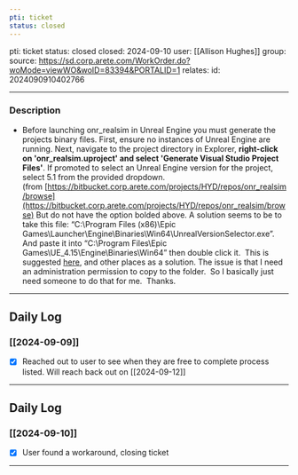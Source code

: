 ```yaml
---
pti: ticket
status: closed
---
```

pti: ticket 
status: closed
closed: 2024-09-10
user: [[Allison Hughes]]
group: 
source: https://sd.corp.arete.com/WorkOrder.do?woMode=viewWO&woID=83394&PORTALID=1
relates: 
id: 2024090910402766

---
### Description
- Before launching onr_realsim in Unreal Engine you must generate the projects binary files. First, ensure no instances of Unreal Engine are running. Next, navigate to the project directory in Explorer, **right-click on 'onr_realsim.uproject' and select 'Generate Visual Studio Project Files'**. If promoted to select an Unreal Engine version for the project, select 5.1 from the provided dropdown. (from [https://bitbucket.corp.arete.com/projects/HYD/repos/onr_realsim/browse](https://bitbucket.corp.arete.com/projects/HYD/repos/onr_realsim/browse)  But do not have the option bolded above. A solution seems to be to take this file: “C:\Program Files (x86)\Epic Games\Launcher\Engine\Binaries\Win64\UnrealVersionSelector.exe”.  And paste it into “C:\Program Files\Epic Games\UE_4.15\Engine\Binaries\Win64” then double click it.  This is suggested [here](https://stackoverflow.com/questions/65462866/cannot-find-options-to-generate-visual-studio-project-files), and other places as a solution. The issue is that I need an administration permission to copy to the folder.  So I basically just need someone to do that for me.  Thanks.

---
## Daily Log
### [[2024-09-09]]
- [x] Reached out to user to see when they are free to complete process listed. Will reach back out on [[2024-09-12]]
---
## Daily Log
### [[2024-09-10]]
- [x] User found a workaround, closing ticket 
---








